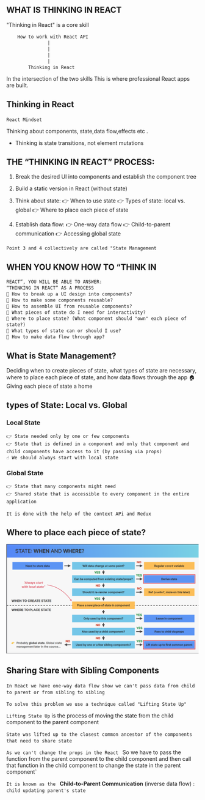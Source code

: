 ## WHAT IS THINKING IN REACT

"Thinking in React" is a core skill

        How to work with React API
                   |
                   |
                   |
                   |
            Thinking in React

In the intersection of the two skills This is where professional React apps are built.

## Thinking in React

`React Mindset`

Thinking about components, state,data flow,effects etc .

- Thinking is state transitions, not element mutations

## THE “THINKING IN REACT” PROCESS:

1. Break the desired UI into components and
   establish the component tree

2. Build a static version in React (without state)

3. Think about state:
   👉 When to use state
   👉 Types of state: local vs. global
   👉 Where to place each piece of state

4. Establish data flow:
   👉 One-way data flow
   👉 Child-to-parent communication
   👉 Accessing global state

`Point 3 and 4 collectively are called "State Management`

## WHEN YOU KNOW HOW TO “THINK IN

    REACT”, YOU WILL BE ABLE TO ANSWER:
    “THINKING IN REACT” AS A PROCESS
    🤔 How to break up a UI design into components?
    🤔 How to make some components reusable?
    🤔 How to assemble UI from reusable components?
    🤔 What pieces of state do I need for interactivity?
    🤔 Where to place state? (What component should "own" each piece of state?)
    🤔 What types of state can or should I use?
    🤔 How to make data flow through app?

## What is State Management?

Deciding when to create pieces of
state, what types of state are necessary, where to place
each piece of state, and how data flows through the app
🏠 Giving each piece
of state a home


## types of State: Local vs. Global

### Local State

    👉 State needed only by one or few components
    👉 State that is defined in a component and only that component and child components have access to it (by passing via props)
    ☝ We should always start with local state

### Global State

    👉 State that many components might need
    👉 Shared state that is accessible to every component in the entire application

    It is done with the help of the context APi and Redux


## Where to place each piece of state?

![](./flowchart.png)




## Sharing Stare with Sibling Components 


`In React we have one-way data flow show we can't pass data from child to parent or from sibling to sibling`


`To solve this problem we use a technique called "Lifting State Up"`

`Lifting State Up` is the process of moving the state from the child component to the parent component

`State was lifted up to the closest common ancestor of the components that need to share state`


`As we can't change the props in the React ` So we have to pass the function from the parent component to the child component and then call that function in the child component to change the state in the parent component`

`It is known as the ` **Child-to-Parent Communication** (inverse data flow) : `child updating parent's state`

